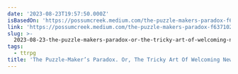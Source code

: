```yaml
---
date: '2023-08-23T19:57:50.000Z'
isBasedOn: 'https://possumcreek.medium.com/the-puzzle-makers-paradox-f6371028b5b'
link: 'https://possumcreek.medium.com/the-puzzle-makers-paradox-f6371028b5b'
slug: >-
  2023-08-23-the-puzzle-makers-paradox-or-the-tricky-art-of-welcoming-new-or-by-jay-d
tags:
  - ttrpg
title: 'The Puzzle-Maker’s Paradox. Or, The Tricky Art Of Welcoming New… | by Jay D'
---
```


